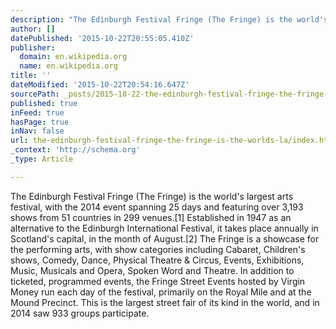 ```yaml
---
description: "The Edinburgh Festival Fringe (The Fringe) is the world's largest arts festival, with the 2014 event spanning 25 days and featuring over 3,193 shows from 51 cou"
author: []
datePublished: '2015-10-22T20:55:05.410Z'
publisher:
  domain: en.wikipedia.org
  name: en.wikipedia.org
title: ''
dateModified: '2015-10-22T20:54:16.647Z'
sourcePath: _posts/2015-10-22-the-edinburgh-festival-fringe-the-fringe-is-the-worlds-la.md
published: true
inFeed: true
hasPage: true
inNav: false
url: the-edinburgh-festival-fringe-the-fringe-is-the-worlds-la/index.html
_context: 'http://schema.org'
_type: Article

---
```

The Edinburgh Festival Fringe (The Fringe) is the world's largest arts festival, with the 2014 event spanning 25 days and featuring over 3,193 shows from 51 countries in 299 venues.\[1\] Established in 1947 as an alternative to the Edinburgh International Festival, it takes place annually in Scotland's capital, in the month of August.\[2\] The Fringe is a showcase for the performing arts, with show categories including Cabaret, Children's shows, Comedy, Dance, Physical Theatre & Circus, Events, Exhibitions, Music, Musicals and Opera, Spoken Word and Theatre. In addition to ticketed, programmed events, the Fringe Street Events hosted by Virgin Money run each day of the festival, primarily on the Royal Mile and at the Mound Precinct. This is the largest street fair of its kind in the world, and in 2014 saw 933 groups participate.